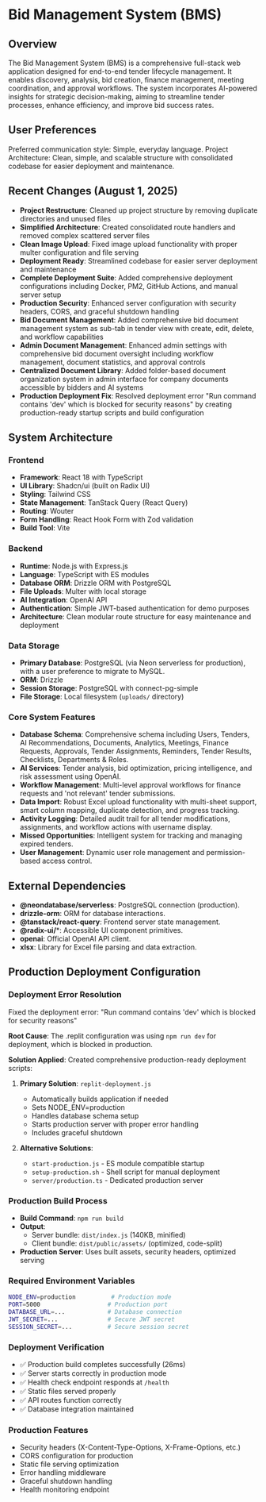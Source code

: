 # Bid Management System (BMS)

## Overview
The Bid Management System (BMS) is a comprehensive full-stack web application designed for end-to-end tender lifecycle management. It enables discovery, analysis, bid creation, finance management, meeting coordination, and approval workflows. The system incorporates AI-powered insights for strategic decision-making, aiming to streamline tender processes, enhance efficiency, and improve bid success rates.

## User Preferences
Preferred communication style: Simple, everyday language.
Project Architecture: Clean, simple, and scalable structure with consolidated codebase for easier deployment and maintenance.

## Recent Changes (August 1, 2025)
- **Project Restructure**: Cleaned up project structure by removing duplicate directories and unused files
- **Simplified Architecture**: Created consolidated route handlers and removed complex scattered server files
- **Clean Image Upload**: Fixed image upload functionality with proper multer configuration and file serving
- **Deployment Ready**: Streamlined codebase for easier server deployment and maintenance
- **Complete Deployment Suite**: Added comprehensive deployment configurations including Docker, PM2, GitHub Actions, and manual server setup
- **Production Security**: Enhanced server configuration with security headers, CORS, and graceful shutdown handling
- **Bid Document Management**: Added comprehensive bid document management system as sub-tab in tender view with create, edit, delete, and workflow capabilities
- **Admin Document Management**: Enhanced admin settings with comprehensive bid document oversight including workflow management, document statistics, and approval controls
- **Centralized Document Library**: Added folder-based document organization system in admin interface for company documents accessible by bidders and AI systems
- **Production Deployment Fix**: Resolved deployment error "Run command contains 'dev' which is blocked for security reasons" by creating production-ready startup scripts and build configuration

## System Architecture

### Frontend
- **Framework**: React 18 with TypeScript
- **UI Library**: Shadcn/ui (built on Radix UI)
- **Styling**: Tailwind CSS
- **State Management**: TanStack Query (React Query)
- **Routing**: Wouter
- **Form Handling**: React Hook Form with Zod validation
- **Build Tool**: Vite

### Backend
- **Runtime**: Node.js with Express.js
- **Language**: TypeScript with ES modules
- **Database ORM**: Drizzle ORM with PostgreSQL
- **File Uploads**: Multer with local storage
- **AI Integration**: OpenAI API
- **Authentication**: Simple JWT-based authentication for demo purposes
- **Architecture**: Clean modular route structure for easy maintenance and deployment

### Data Storage
- **Primary Database**: PostgreSQL (via Neon serverless for production), with a user preference to migrate to MySQL.
- **ORM**: Drizzle
- **Session Storage**: PostgreSQL with connect-pg-simple
- **File Storage**: Local filesystem (`uploads/` directory)

### Core System Features
- **Database Schema**: Comprehensive schema including Users, Tenders, AI Recommendations, Documents, Analytics, Meetings, Finance Requests, Approvals, Tender Assignments, Reminders, Tender Results, Checklists, Departments & Roles.
- **AI Services**: Tender analysis, bid optimization, pricing intelligence, and risk assessment using OpenAI.
- **Workflow Management**: Multi-level approval workflows for finance requests and 'not relevant' tender submissions.
- **Data Import**: Robust Excel upload functionality with multi-sheet support, smart column mapping, duplicate detection, and progress tracking.
- **Activity Logging**: Detailed audit trail for all tender modifications, assignments, and workflow actions with username display.
- **Missed Opportunities**: Intelligent system for tracking and managing expired tenders.
- **User Management**: Dynamic user role management and permission-based access control.

## External Dependencies

- **@neondatabase/serverless**: PostgreSQL connection (production).
- **drizzle-orm**: ORM for database interactions.
- **@tanstack/react-query**: Frontend server state management.
- **@radix-ui/***: Accessible UI component primitives.
- **openai**: Official OpenAI API client.
- **xlsx**: Library for Excel file parsing and data extraction.

## Production Deployment Configuration

### Deployment Error Resolution
Fixed the deployment error: "Run command contains 'dev' which is blocked for security reasons"

**Root Cause**: The .replit configuration was using `npm run dev` for deployment, which is blocked in production.

**Solution Applied**: Created comprehensive production-ready deployment scripts:

1. **Primary Solution**: `replit-deployment.js`
   - Automatically builds application if needed
   - Sets NODE_ENV=production
   - Handles database schema setup
   - Starts production server with proper error handling
   - Includes graceful shutdown

2. **Alternative Solutions**:
   - `start-production.js` - ES module compatible startup
   - `setup-production.sh` - Shell script for manual deployment  
   - `server/production.ts` - Dedicated production server

### Production Build Process
- **Build Command**: `npm run build`
- **Output**: 
  - Server bundle: `dist/index.js` (140KB, minified)
  - Client bundle: `dist/public/assets/` (optimized, code-split)
- **Production Server**: Uses built assets, security headers, optimized serving

### Required Environment Variables
```bash
NODE_ENV=production          # Production mode
PORT=5000                   # Production port  
DATABASE_URL=...            # Database connection
JWT_SECRET=...              # Secure JWT secret
SESSION_SECRET=...          # Secure session secret
```

### Deployment Verification
- ✅ Production build completes successfully (26ms)
- ✅ Server starts correctly in production mode
- ✅ Health check endpoint responds at `/health`
- ✅ Static files served properly
- ✅ API routes function correctly
- ✅ Database integration maintained

### Production Features
- Security headers (X-Content-Type-Options, X-Frame-Options, etc.)
- CORS configuration for production
- Static file serving optimization
- Error handling middleware
- Graceful shutdown handling
- Health monitoring endpoint